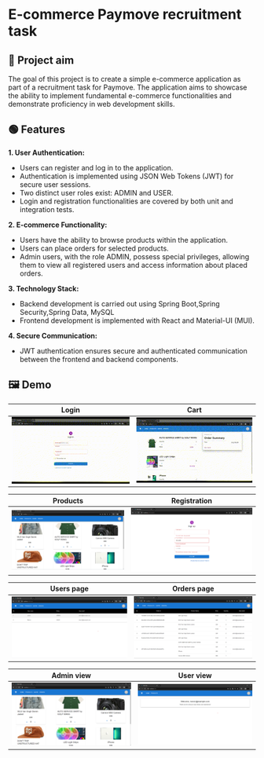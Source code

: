 # E-commerce Paymove recruitment task


## 🌟 Project aim

The goal of this project is to create a simple e-commerce application as part of a recruitment task for Paymove. The application aims to showcase the ability to implement fundamental e-commerce functionalities and demonstrate proficiency in web development skills.
  

## 🟢 Features

  
**1. User Authentication:**
- Users can register and log in to the application.
- Authentication is implemented using JSON Web Tokens (JWT) for secure user sessions.
- Two distinct user roles exist: ADMIN and USER.
- Login and registration functionalities are covered by both unit and integration tests.

**2. E-commerce Functionality:**

- Users have the ability to browse products within the application.
- Users can place orders for selected products.
- Admin users, with the role ADMIN, possess special privileges, allowing them to view all registered users and access information about placed orders.

**3. Technology Stack:**
- Backend development is carried out using Spring Boot,Spring Security,Spring Data, MySQL
- Frontend development is implemented with React and Material-UI (MUI).

**4. Secure Communication:**
- JWT authentication ensures secure and authenticated communication between the frontend and backend components.


## 🖼️ Demo 

  Login |  Cart
:-------------------------:|:-------------------------:
![Login screen](.github/images/login.gif)  |  ![Cart screen](.github/images/cart.gif) 

Products | Registration 
:-------------------------:|:-------------------------:
![Product screen](.github/images/products.png)  | ![Registration screen](.github/images/registration.png)

Users page | Orders page
:-------------------------:|:-------------------------:
![Users screen](.github/images/users.png)  |  ![Orders screen](.github/images/orders.png)

Admin view | User view
:-------------------------:|:-------------------------:
![Users screen](.github/images/adminView.png)  |  ![Orders screen](.github/images/userView.png)
  


